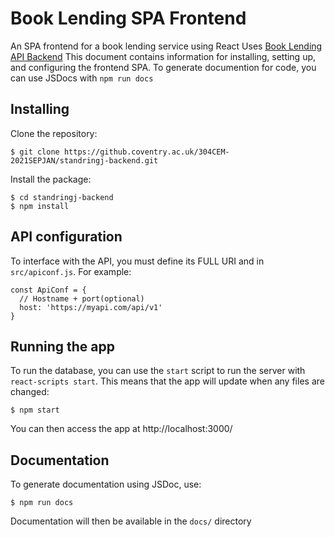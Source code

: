# Book Lending SPA Frontend
An SPA frontend for a book lending service using React
Uses [Book Lending API Backend](https://github.coventry.ac.uk/304CEM-2021SEPJAN/standringj-backend)
This document contains information for installing, setting up, and configuring the frontend SPA. To generate documention for code, you can use JSDocs with ```npm run docs```
## Installing
Clone the repository:
```
$ git clone https://github.coventry.ac.uk/304CEM-2021SEPJAN/standringj-backend.git
```
Install the package:
```
$ cd standringj-backend
$ npm install
```
## API configuration
To interface with the API, you must define its FULL URI and in ```src/apiconf.js```. For example:
```
const ApiConf = {
  // Hostname + port(optional)
  host: 'https://myapi.com/api/v1'
}
```
## Running the app
To run the database, you can use the ```start``` script to run the server with ```react-scripts start```. This means that the app will update when any files are changed:
```
$ npm start
```
You can then access the app at http://localhost:3000/
## Documentation
To generate documentation using JSDoc, use:
```
$ npm run docs
```
Documentation will then be available in the ```docs/``` directory